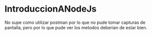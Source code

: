 # IntroduccionANodeJs
No supe como utilizar postman por lo que no pude tomar capturas de pantalla, pero por lo que pude ver los metodos deberian de estar bien.
